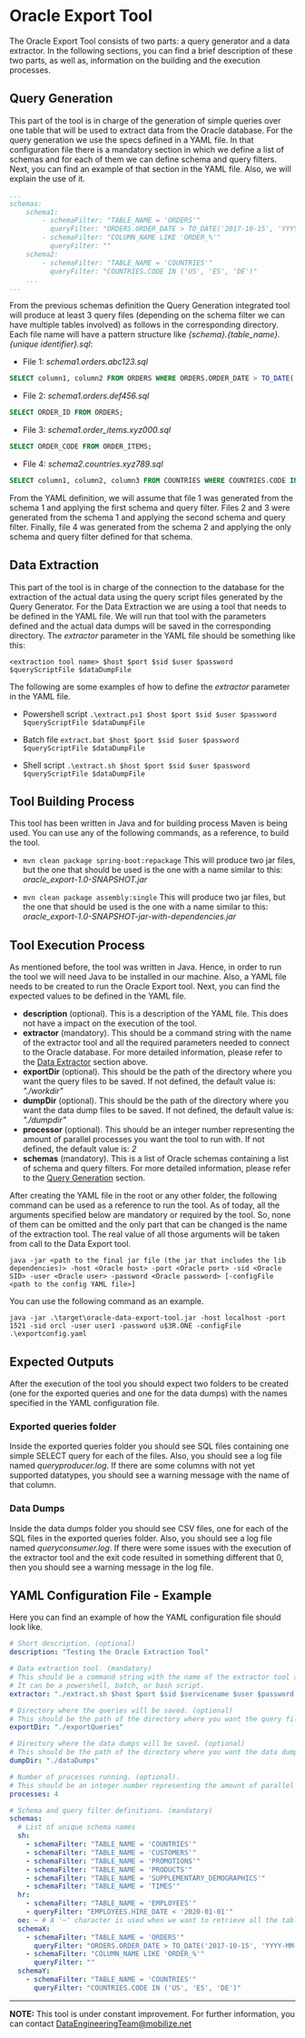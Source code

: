 # Oracle Export Tool

The Oracle Export Tool consists of two parts: a query generator and a data extractor. In the following sections, you can find a brief description of these two parts, as well as, information on the building and the execution processes. 

## Query Generation

This part of the tool is in charge of the generation of simple queries over one table that will be used to extract data from the Oracle database. For the query generation we use the specs defined in a YAML file. In that configuration file there is a mandatory section in which we define a list of schemas and for each of them we can define schema and query filters. Next, you can find an example of that section in the YAML file. Also, we will explain the use of it.

```yaml
...
schemas:
    schema1:
        - schemaFilter: "TABLE_NAME = 'ORDERS'"
          queryFilter: "ORDERS.ORDER_DATE > TO_DATE('2017-10-15', 'YYYY-MM-DD')"
        - schemaFilter: "COLUMN_NAME LIKE 'ORDER_%'"
          queryFilter: ""
    schema2:
        - schemaFilter: "TABLE_NAME = 'COUNTRIES'"
          queryFilter: "COUNTRIES.CODE IN ('US', 'ES', 'DE')"
    ...
...
```

From the previous schemas definition the Query Generation integrated tool will produce at least 3 query files (depending on the schema filter we can have multiple tables involved) as follows in the corresponding directory. Each file name will have a pattern structure like *{schema}.{table_name}.{unique identifier}.sql*:

* File 1: *schema1.orders.abc123.sql*
```sql
SELECT column1, column2 FROM ORDERS WHERE ORDERS.ORDER_DATE > TO_DATE('2021-01-01', 'YYYY-MM-DD')
```

* File 2: *schema1.orders.def456.sql*
```sql
SELECT ORDER_ID FROM ORDERS;
```

* File 3: *schema1.order_items.xyz000.sql*
```sql
SELECT ORDER_CODE FROM ORDER_ITEMS;
```

* File 4: *schema2.countries.xyz789.sql*
```sql
SELECT column1, column2, column3 FROM COUNTRIES WHERE COUNTRIES.CODE IN ('US', 'ES', 'DE')
```

From the YAML definition, we will assume that file 1 was generated from the schema 1 and applying the first schema and query filter. Files 2 and 3 were generated from the schema 1 and applying the second schema and query filter. Finally, file 4 was generated from the schema 2 and applying the only schema and query filter defined for that schema.

## Data Extraction

This part of the tool is in charge of the connection to the database for the extraction of the actual data using the query script files generated by the Query Generator. For the Data Extraction we are using a tool that needs to be defined in the YAML file. We will run that tool with the parameters defined and the actual data dumps will be saved in the corresponding directory. The *extractor* parameter in the YAML file should be something like this:

`<extraction tool name> $host $port $sid $user $password $queryScriptFile $dataDumpFile`

The following are some examples of how to define the *extractor* parameter in the YAML file. 

* Powershell script
`.\extract.ps1 $host $port $sid $user $password $queryScriptFile $dataDumpFile`

* Batch file
`extract.bat $host $port $sid $user $password $queryScriptFile $dataDumpFile`

* Shell script
`.\extract.sh $host $port $sid $user $password $queryScriptFile $dataDumpFile`

## Tool Building Process

This tool has been written in Java and for building process Maven is being used. You can use any of the following commands, as a reference, to build the tool.

* `mvn clean package spring-boot:repackage`
This will produce two jar files, but the one that should be used is the one with a name similar to this: *oracle_export-1.0-SNAPSHOT.jar*

* `mvn clean package assembly:single`
This will produce two jar files, but the one that should be used is the one with a name similar to this: *oracle_export-1.0-SNAPSHOT-jar-with-dependencies.jar*

## Tool Execution Process

As mentioned before, the tool was written in Java. Hence, in order to run the tool we will need Java to be installed in our machine. Also, a YAML file needs to be created to run the Oracle Export tool. Next, you can find the expected values to be defined in the YAML file.

- **description** (optional). This is a description of the YAML file. This does not have a impact on the execution of the tool.
- **extractor** (mandatory). This should be a command string with the name of the extractor tool and all the required parameters needed to connect to the Oracle database. For more detailed information, please refer to the [Data Extractor](#data-extraction) section above.
- **exportDir** (optional). This should be the path of the directory where you want the query files to be saved. If not defined, the default value is: *"./workdir"*
- **dumpDir** (optional). This should be the path of the directory where you want the data dump files to be saved. If not defined, the default value is: *"./dumpdir"*
- **processor** (optional). This should be an integer number representing the amount of parallel processes you want the tool to run with. If not defined, the default value is: *2*
- **schemas** (mandatory). This is a list of Oracle schemas containing a list of schema and query filters. For more detailed information, please refer to the [Query Generation](#query-generation) section.

After creating the YAML file in the root or any other folder, the following command can be used as a reference to run the tool. As of today, all the arguments specified below are mandatory or required by the tool. So, none of them can be omitted and the only part that can be changed is the name of the extraction tool. The real value of all those arguments will be taken from call to the Data Export tool.

`java -jar <path to the final jar file (the jar that includes the lib dependencies)> -host <Oracle host> -port <Oracle port> -sid <Oracle SID> -user <Oracle user> -password <Oracle password> [-configFile <path to the config YAML file>]`

You can use the following command as an example.

`java -jar .\target\oracle-data-export-tool.jar -host localhost -port 1521 -sid orcl -user user1 -password u$3R.ONE -configFile .\exportconfig.yaml`


## Expected Outputs

After the execution of the tool you should expect two folders to be created (one for the exported queries and one for the data dumps) with the names specified in the YAML configuration file. 

### Exported queries folder

Inside the exported queries folder you should see SQL files containing one simple SELECT query for each of the files. Also, you should see a log file named *queryproducer.log*. If there are some columns with not yet supported datatypes, you should see a warning message with the name of that column. 

### Data Dumps

Inside the data dumps folder you should see CSV files, one for each of the SQL files in the exported queries folder. Also, you should see a log file named *queryconsumer.log*. If there were some issues with the execution of the extractor tool and the exit code resulted in something different that 0, then you should see a warning message in the log file.


## YAML Configuration File - Example

Here you can find an example of how the YAML configuration file should look like. 

```yml
# Short description. (optional)
description: "Testing the Oracle Extraction Tool"

# Data extraction tool. (mandatory)
# This should be a command string with the name of the extractor tool and all the required parameters needed to connect to the Oracle database.
# It can be a powershell, batch, or bash script.
extractor: "./extract.sh $host $port $sid $servicename $user $password $filename $outfilename"

# Directory where the queries will be saved. (optional)
# This should be the path of the directory where you want the query files to be saved. If not defined, the default value is: "./workdir"
exportDir: "./exportQueries"

# Directory where the data dumps will be saved. (optional)
# This should be the path of the directory where you want the data dump files to be saved. If not defined, the default value is: "./dumpdir"
dumpDir: "./dataDumps"

# Number of processes running. (optional). 
# This should be an integer number representing the amount of parallel processes you want the tool to run with. If not defined, the default value is: *2*
processes: 4

# Schema and query filter definitions. (mandatory)
schemas: 
  # List of unique schema names
  sh: 
    - schemaFilter: "TABLE_NAME = 'COUNTRIES'"
    - schemaFilter: "TABLE_NAME = 'CUSTOMERS'"
    - schemaFilter: "TABLE_NAME = 'PROMOTIONS'"
    - schemaFilter: "TABLE_NAME = 'PRODUCTS'"
    - schemaFilter: "TABLE_NAME = 'SUPPLEMENTARY_DEMOGRAPHICS'"
    - schemaFilter: "TABLE_NAME = 'TIMES'"
  hr: 
    - schemaFilter: "TABLE_NAME = 'EMPLOYEES'"
    - queryFilter: "EMPLOYEES.HIRE_DATE < '2020-01-01'"
  oe: ~ # A '~' character is used when we want to retrieve all the tables from this schema
  schemaX:
    - schemaFilter: "TABLE_NAME = 'ORDERS'"
      queryFilter: "ORDERS.ORDER_DATE > TO_DATE('2017-10-15', 'YYYY-MM-DD')"
    - schemaFilter: "COLUMN_NAME LIKE 'ORDER_%'"
      queryFilter: ""
  schemaY:
    - schemaFilter: "TABLE_NAME = 'COUNTRIES'"
      queryFilter: "COUNTRIES.CODE IN ('US', 'ES', 'DE')"
```

___

**NOTE:** This tool is under constant improvement. For further information, you can contact <DataEngineeringTeam@mobilize.net>